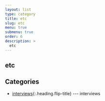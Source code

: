 ```yaml
---
layout: list
type: category
title: etc
slug: etc
menu: true
submenu: true
order: 6
description: >
  etc
---
```


## etc

## Categories

* [interviews]{:.heading.flip-title} --- interviews  

[Interviews]: /etc/interviews/

